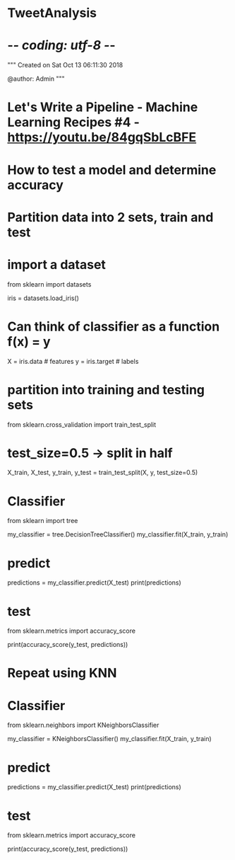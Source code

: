 # TweetAnalysis
# -*- coding: utf-8 -*-
"""
Created on Sat Oct 13 06:11:30 2018

@author: Admin
"""

# Let's Write a Pipeline - Machine Learning Recipes #4 - https://youtu.be/84gqSbLcBFE

# How to test a model and determine accuracy

# Partition data into 2 sets, train and test

# import a dataset
from sklearn import datasets

iris = datasets.load_iris()

# Can think of classifier as a function f(x) = y
X = iris.data  # features
y = iris.target  # labels

# partition into training and testing sets
from sklearn.cross_validation import train_test_split

# test_size=0.5 -> split in half
X_train, X_test, y_train, y_test = train_test_split(X, y, test_size=0.5)

# Classifier
from sklearn import tree

my_classifier = tree.DecisionTreeClassifier()
my_classifier.fit(X_train, y_train)

# predict
predictions = my_classifier.predict(X_test)
print(predictions)

# test
from sklearn.metrics import accuracy_score

print(accuracy_score(y_test, predictions))

# Repeat using KNN
# Classifier
from sklearn.neighbors import KNeighborsClassifier

my_classifier = KNeighborsClassifier()
my_classifier.fit(X_train, y_train)

# predict
predictions = my_classifier.predict(X_test)
print(predictions)

# test
from sklearn.metrics import accuracy_score

print(accuracy_score(y_test, predictions))
